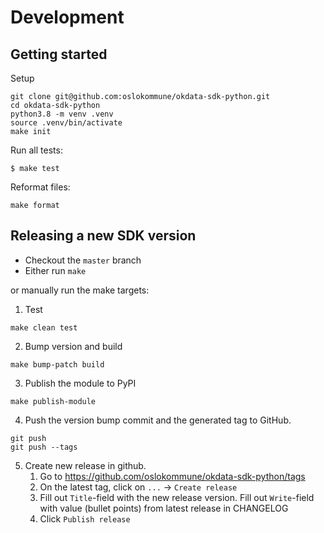 # Development

## Getting started

Setup
```
git clone git@github.com:oslokommune/okdata-sdk-python.git
cd okdata-sdk-python
python3.8 -m venv .venv
source .venv/bin/activate
make init
```

Run all tests:
```
$ make test
```

Reformat files:
```
make format
```

## Releasing a new SDK version
* Checkout the `master` branch
* Either run `make`

or manually run the make targets:
1. Test
```
make clean test
```
2. Bump version and build
```
make bump-patch build
```
3. Publish the module to PyPI
```
make publish-module
```
4. Push the version bump commit and the generated tag
  to GitHub.
```
git push
git push --tags
```
5. Create new release in github.
    1. Go to https://github.com/oslokommune/okdata-sdk-python/tags
    2. On the latest tag, click on `...` -> `Create release`
    3. Fill out `Title`-field with the new release version. Fill out `Write`-field with value (bullet points) from latest release in CHANGELOG
    4. Click `Publish release`
